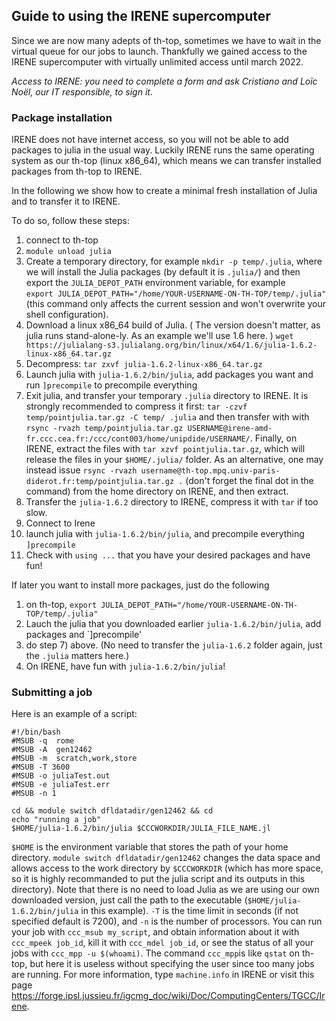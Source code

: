 ## Guide to using the IRENE supercomputer

Since we are now many adepts of th-top, sometimes we have to wait in the virtual queue for our jobs to launch. Thankfully we gained access to the IRENE supercomputer with virtually unlimited access until march 2022.

*Access to IRENE: you need to complete a form and ask Cristiano and Loïc Noël, our IT responsible, to sign it.*

### Package installation

IRENE does not have internet access, so you will not be able to add packages to julia in the usual way. Luckily IRENE runs the same operating system as our th-top (linux x86_64), which means we can transfer installed packages from th-top to IRENE.

In the following we show how to create a minimal fresh installation of Julia and to transfer it to IRENE.

To do so, follow these steps:

1) connect to th-top
2) `module unload julia`
3) Create a temporary directory, for example `mkdir -p temp/.julia`, where we will install the Julia packages (by default it is `.julia/`) and then export the `JULIA_DEPOT_PATH` environment variable, for example   
`export JULIA_DEPOT_PATH="/home/YOUR-USERNAME-ON-TH-TOP/temp/.julia"` (this command only affects the current session and won't overwrite your shell configuration).
4) Download a linux x86_64 build of Julia. ( The version doesn't matter, as julia runs stand-alone-ly. As an example we'll use 1.6 here. ) `wget https://julialang-s3.julialang.org/bin/linux/x64/1.6/julia-1.6.2-linux-x86_64.tar.gz`
5) Decompress: `tar zxvf julia-1.6.2-linux-x86_64.tar.gz`
6) Launch julia with `julia-1.6.2/bin/julia`, add packages you want and run `]precompile` to precompile everything
7) Exit julia, and transfer your temporary `.julia` directory to IRENE. It is strongly recommended to compress it first: 
`tar -czvf temp/pointjulia.tar.gz -C temp/ .julia` and then transfer with 
with `rsync -rvazh temp/pointjulia.tar.gz USERNAME@irene-amd-fr.ccc.cea.fr:/ccc/cont003/home/unipdide/USERNAME/`. Finally, on IRENE, extract the files with `tar xzvf pointjulia.tar.gz`, which will release the files in your `$HOME/.julia/` folder. As an alternative, one may instead issue `rsync -rvazh username@th-top.mpq.univ-paris-diderot.fr:temp/pointjulia.tar.gz .` (don't forget the final dot in the command) from the home directory on IRENE, and then extract. 
8) Transfer the `julia-1.6.2` directory to IRENE, compress it with `tar` if too slow.
9) Connect to Irene
10) launch julia with `julia-1.6.2/bin/julia`, and precompile everything `]precompile`
11) Check with `using ...` that you have your desired packages and have fun!

If later you want to install more packages, just do the following
1) on th-top, `export JULIA_DEPOT_PATH="/home/YOUR-USERNAME-ON-TH-TOP/temp/.julia"`
2) Lauch the julia that you downloaded earlier `julia-1.6.2/bin/julia`, add packages and `]precompile'
3) do step 7) above. (No need to transfer the `julia-1.6.2` folder again, just the `.julia` matters here.)
4) On IRENE, have fun with `julia-1.6.2/bin/julia`!

### Submitting a job

Here is an example of a script:
```
#!/bin/bash
#MSUB -q  rome 
#MSUB -A  gen12462
#MSUB -m  scratch,work,store 
#MSUB -T 3600 
#MSUB -o juliaTest.out
#MSUB -e juliaTest.err 
#MSUB -n 1

cd && module switch dfldatadir/gen12462 && cd
echo "running a job" 
$HOME/julia-1.6.2/bin/julia $CCCWORKDIR/JULIA_FILE_NAME.jl
```

`$HOME` is the environment variable that stores the path of your home directory. `module switch dfldatadir/gen12462` changes the data space and allows access to the work directory by `$CCCWORKDIR` (which has more space, so it is highly recommanded to put the julia script and its outputs in this directory). Note that there is no need to load Julia as we are using our own downloaded version, just  call the path to the executable (`$HOME/julia-1.6.2/bin/julia` in this example). `-T` is the time limit in seconds (if not specified default is 7200), and `-n` is the number of processors. You can run your job with `ccc_msub my_script`, and obtain information about it with `ccc_mpeek job_id`, kill it with `ccc_mdel job_id`, or see the status of all your jobs with `ccc_mpp -u $(whoami)`. The command `ccc_mpp`is like `qstat` on th-top, but here it is useless without specifying the user since too many jobs are running. 
For more information, type `machine.info` in IRENE or visit this page https://forge.ipsl.jussieu.fr/igcmg_doc/wiki/Doc/ComputingCenters/TGCC/Irene.
